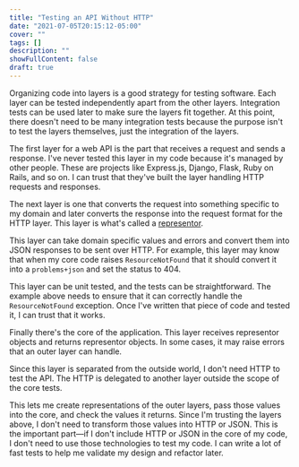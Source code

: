 ```yaml
---
title: "Testing an API Without HTTP"
date: "2021-07-05T20:15:12-05:00"
cover: ""
tags: []
description: ""
showFullContent: false
draft: true
---
```



Organizing code into layers is a good strategy for testing software. Each layer can be tested independently apart from the other layers. Integration tests can be used later to make sure the layers fit together. At this point, there doesn't need to be many integration tests because the purpose isn't to test the layers themselves, just the integration of the layers.

The first layer for a web API is the part that receives a request and sends a response. I've never tested this layer in my code because it's managed by other people. These are projects like Express.js, Django, Flask, Ruby on Rails, and so on. I can trust that they've built the layer handling HTTP requests and responses.

The next layer is one that converts the request into something specific to my domain and later converts the response into the request format for the HTTP layer. This layer is what's called a [representor](https://github.com/the-hypermedia-project/charter).

This layer can take domain specific values and errors and convert them into JSON responses to be sent over HTTP. For example, this layer may know that when my core code raises `ResourceNotFound` that it should convert it into a `problems+json` and set the status to 404.

This layer can be unit tested, and the tests can be straightforward. The example above needs to ensure that it can correctly handle the `ResourceNotFound` exception. Once I've written that piece of code and tested it, I can trust that it works.

Finally there's the core of the application. This layer receives representor objects and returns representor objects. In some cases, it may raise errors that an outer layer can handle.

Since this layer is separated from the outside world, I don't need HTTP to test the API. The HTTP is delegated to another layer outside the scope of the core tests.

This lets me create representations of the outer layers, pass those values into the core, and check the values it returns. Since I'm trusting the layers above, I don't need to transform those values into HTTP or JSON. This is the important part—if I don't include HTTP or JSON in the core of my code, I don't need to use those technologies to test my code. I can write a lot of fast tests to help me validate my design and refactor later.


